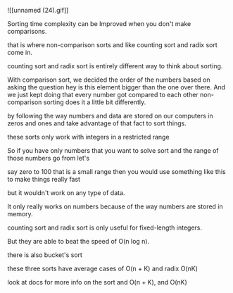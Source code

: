 ![[unnamed (24).gif]]

Sorting time complexity can be Improved when you don't make comparisons.  
  
that is where non-comparison sorts and like counting sort and radix sort come in.  
  
counting sort and radix sort is entirely different way to think about sorting.  
  
With comparison sort, we decided the order of the numbers based on asking the question hey is this element bigger than the one over there. And we just kept doing that every number got compared to each other non-comparison sorting does it a little bit differently.  
  
by following the way numbers and data are stored on our computers in zeros and ones and take advantage of that fact to sort things.  
  
these sorts only work with integers in a restricted range  
  
So if you have only numbers that you want to solve sort and the range of those numbers go from let's  
  
say zero to 100 that is a small range then you would use something like this to make things really fast  
  
but it wouldn't work on any type of data.  
  
It only really works on numbers because of the way numbers are stored in memory.  
  
counting sort and radix sort is only useful for fixed-length integers.  
  
But they are able to beat the speed of O(n log n).  
  
there is also bucket's sort  
  
these three sorts have average cases of O(n + K) and radix O(nK)  
  
  
look at docs for more info on the sort and O(n + K), and O(nK)